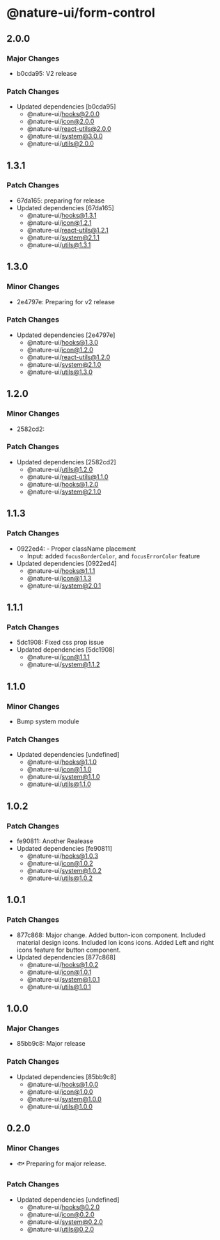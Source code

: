 # @nature-ui/form-control

## 2.0.0

### Major Changes

- b0cda95: V2 release

### Patch Changes

- Updated dependencies [b0cda95]
  - @nature-ui/hooks@2.0.0
  - @nature-ui/icon@2.0.0
  - @nature-ui/react-utils@2.0.0
  - @nature-ui/system@3.0.0
  - @nature-ui/utils@2.0.0

## 1.3.1

### Patch Changes

- 67da165: preparing for release
- Updated dependencies [67da165]
  - @nature-ui/hooks@1.3.1
  - @nature-ui/icon@1.2.1
  - @nature-ui/react-utils@1.2.1
  - @nature-ui/system@2.1.1
  - @nature-ui/utils@1.3.1

## 1.3.0

### Minor Changes

- 2e4797e: Preparing for v2 release

### Patch Changes

- Updated dependencies [2e4797e]
  - @nature-ui/hooks@1.3.0
  - @nature-ui/icon@1.2.0
  - @nature-ui/react-utils@1.2.0
  - @nature-ui/system@2.1.0
  - @nature-ui/utils@1.3.0

## 1.2.0

### Minor Changes

- 2582cd2:

### Patch Changes

- Updated dependencies [2582cd2]
  - @nature-ui/utils@1.2.0
  - @nature-ui/react-utils@1.1.0
  - @nature-ui/hooks@1.2.0
  - @nature-ui/system@2.1.0

## 1.1.3

### Patch Changes

- 0922ed4: - Proper className placement
  - Input: added `focusBorderColor`, and `focusErrorColor` feature
- Updated dependencies [0922ed4]
  - @nature-ui/hooks@1.1.1
  - @nature-ui/icon@1.1.3
  - @nature-ui/system@2.0.1

## 1.1.1

### Patch Changes

- 5dc1908: Fixed css prop issue
- Updated dependencies [5dc1908]
  - @nature-ui/icon@1.1.1
  - @nature-ui/system@1.1.2

## 1.1.0

### Minor Changes

- Bump system module

### Patch Changes

- Updated dependencies [undefined]
  - @nature-ui/hooks@1.1.0
  - @nature-ui/icon@1.1.0
  - @nature-ui/system@1.1.0
  - @nature-ui/utils@1.1.0

## 1.0.2

### Patch Changes

- fe90811: Another Realease
- Updated dependencies [fe90811]
  - @nature-ui/hooks@1.0.3
  - @nature-ui/icon@1.0.2
  - @nature-ui/system@1.0.2
  - @nature-ui/utils@1.0.2

## 1.0.1

### Patch Changes

- 877c868: Major change. Added button-icon component. Included material design
  icons. Included Ion icons icons. Added Left and right icons feature for button
  component.
- Updated dependencies [877c868]
  - @nature-ui/hooks@1.0.2
  - @nature-ui/icon@1.0.1
  - @nature-ui/system@1.0.1
  - @nature-ui/utils@1.0.1

## 1.0.0

### Major Changes

- 85bb9c8: Major release

### Patch Changes

- Updated dependencies [85bb9c8]
  - @nature-ui/hooks@1.0.0
  - @nature-ui/icon@1.0.0
  - @nature-ui/system@1.0.0
  - @nature-ui/utils@1.0.0

## 0.2.0

### Minor Changes

- 🐟 Preparing for major release.

### Patch Changes

- Updated dependencies [undefined]
  - @nature-ui/hooks@0.2.0
  - @nature-ui/icon@0.2.0
  - @nature-ui/system@0.2.0
  - @nature-ui/utils@0.2.0
